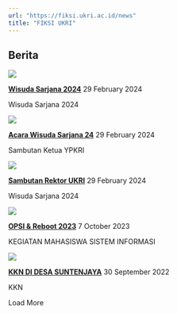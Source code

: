 ```yaml
---
url: "https://fiksi.ukri.ac.id/news"
title: "FIKSI UKRI"
---
```


## Berita

![](https://fiksi.ukri.ac.id/storage/upload/file/berita/thumbnail/file_1709555014_wisuda_sarjana_2024.webp)

[**Wisuda Sarjana 2024**](https://fiksi.ukri.ac.id/news-read/NTEzNDA-wisuda-sarjana-2024) 29 February 2024

Wisuda Sarjana 2024



![](https://fiksi.ukri.ac.id/storage/upload/file/berita/thumbnail/file_1709555451_acara_wisuda_sarjana_24.jpg)

[**Acara Wisuda Sarjana 24**](https://fiksi.ukri.ac.id/news-read/NTc3NTcuNQ-acara-wisuda-sarjana-24) 29 February 2024

Sambutan Ketua YPKRI



![](https://fiksi.ukri.ac.id/storage/upload/file/berita/thumbnail/file_1720084609__thumbnail.jpg)

[**Sambutan Rektor UKRI**](https://fiksi.ukri.ac.id/news-read/NjQxNzU-sambutan-rektor-ukri) 29 February 2024

Wisuda Sarjana 2024



![](https://fiksi.ukri.ac.id/storage/upload/file/berita/thumbnail/file_1699430694_opsi_&_reboot_2023.jpg)

[**OPSI & Reboot 2023**](https://fiksi.ukri.ac.id/news-read/NjQxNy41-opsi-reboot-2023) 7 October 2023

KEGIATAN MAHASISWA SISTEM INFORMASI



![](https://fiksi.ukri.ac.id/storage/upload/file/berita/thumbnail/file_1709288942_kkn_di_desa_suntenjaya.jpg)

[**KKN DI DESA SUNTENJAYA**](https://fiksi.ukri.ac.id/news-read/NDQ5MjIuNQ-kkn-di-desa-suntenjaya) 30 September 2022

KKN



Load More